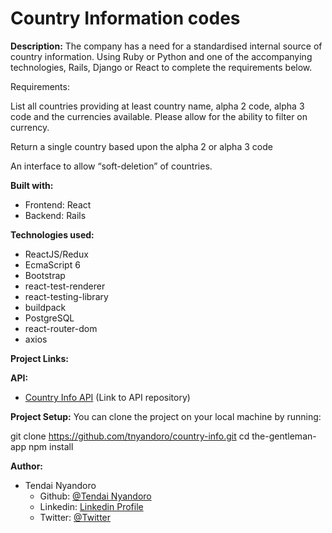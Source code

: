 # Country Information codes

**Description:**
The company has a need for a standardised internal source of country information. Using Ruby or Python and one of the accompanying technologies, Rails, Django or React to complete the requirements below.

Requirements:

List all countries providing at least country name, alpha 2 code, alpha 3 code and the currencies available. Please allow for the ability to filter on currency.

Return a single country based upon the alpha 2 or alpha 3 code

An interface to allow “soft-deletion” of countries.

**Built with:**

- Frontend: React
- Backend: Rails

**Technologies used:**

- ReactJS/Redux
- EcmaScript 6
- Bootstrap
- react-test-renderer
- react-testing-library
- buildpack
- PostgreSQL
- react-router-dom
- axios

**Project Links:**

**API:**

- [Country Info API](https://github.com/tnyandoro/country-info-api) (Link to API repository)

**Project Setup:**
You can clone the project on your local machine by running:

git clone <https://github.com/tnyandoro/country-info.git>
cd the-gentleman-app
npm install


**Author:**
- Tendai Nyandoro
  - Github: [@Tendai Nyandoro](https://github.com/tnyandoro)
  - Linkedin: [Linkedin Profile](https://linkedin.com)
  - Twitter: [@Twitter](https://twitter.com)
